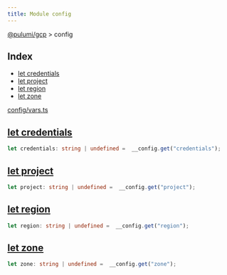```yaml
---
title: Module config
---
```


<a href="../index.html">@pulumi/gcp</a> &gt; config

<h2 class="pdoc-module-header">Index</h2>

* <a href="#credentials">let credentials</a>
* <a href="#project">let project</a>
* <a href="#region">let region</a>
* <a href="#zone">let zone</a>

<a href="https://github.com/pulumi/pulumi-gcp/blob/master/sdk/nodejs/config/vars.ts">config/vars.ts</a> 


<h2 class="pdoc-module-header" id="credentials">
<a class="pdoc-member-name" href="https://github.com/pulumi/pulumi-gcp/blob/master/sdk/nodejs/config/vars.ts#L8">let credentials</a>
</h2>

```typescript
let credentials: string | undefined =  __config.get("credentials");
```

<h2 class="pdoc-module-header" id="project">
<a class="pdoc-member-name" href="https://github.com/pulumi/pulumi-gcp/blob/master/sdk/nodejs/config/vars.ts#L9">let project</a>
</h2>

```typescript
let project: string | undefined =  __config.get("project");
```

<h2 class="pdoc-module-header" id="region">
<a class="pdoc-member-name" href="https://github.com/pulumi/pulumi-gcp/blob/master/sdk/nodejs/config/vars.ts#L10">let region</a>
</h2>

```typescript
let region: string | undefined =  __config.get("region");
```

<h2 class="pdoc-module-header" id="zone">
<a class="pdoc-member-name" href="https://github.com/pulumi/pulumi-gcp/blob/master/sdk/nodejs/config/vars.ts#L11">let zone</a>
</h2>

```typescript
let zone: string | undefined =  __config.get("zone");
```

